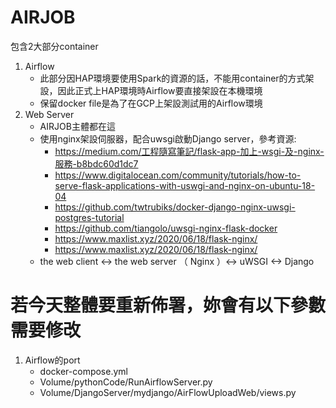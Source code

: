 # AIRJOB

包含2大部分container
1. Airflow
    - 此部分因HAP環境要使用Spark的資源的話，不能用container的方式架設，因此正式上HAP環境時Airflow要直接架設在本機環境
    - 保留docker file是為了在GCP上架設測試用的Airflow環境
2. Web Server
    - AIRJOB主體都在這
    - 使用nginx架設伺服器，配合uwsgi啟動Django server，參考資源:
        - https://medium.com/工程隨寫筆記/flask-app-加上-wsgi-及-nginx-服務-b8bdc60d1dc7
        - https://www.digitalocean.com/community/tutorials/how-to-serve-flask-applications-with-uswgi-and-nginx-on-ubuntu-18-04
        - https://github.com/twtrubiks/docker-django-nginx-uwsgi-postgres-tutorial
        - https://github.com/tiangolo/uwsgi-nginx-flask-docker
        - https://www.maxlist.xyz/2020/06/18/flask-nginx/
        - https://www.maxlist.xyz/2020/06/18/flask-nginx/
    - the web client <-> the web server （ Nginx ）<-> uWSGI <-> Django

# 若今天整體要重新佈署，妳會有以下參數需要修改
1. Airflow的port
    - docker-compose.yml
    - Volume/pythonCode/RunAirflowServer.py
    - Volume/DjangoServer/mydjango/AirFlowUploadWeb/views.py